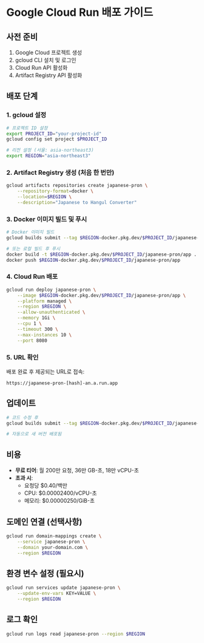 # Google Cloud Run 배포 가이드

## 사전 준비

1. Google Cloud 프로젝트 생성
2. gcloud CLI 설치 및 로그인
3. Cloud Run API 활성화
4. Artifact Registry API 활성화

## 배포 단계

### 1. gcloud 설정

```bash
# 프로젝트 ID 설정
export PROJECT_ID="your-project-id"
gcloud config set project $PROJECT_ID

# 리전 설정 (서울: asia-northeast3)
export REGION="asia-northeast3"
```

### 2. Artifact Registry 생성 (처음 한 번만)

```bash
gcloud artifacts repositories create japanese-pron \
    --repository-format=docker \
    --location=$REGION \
    --description="Japanese to Hangul Converter"
```

### 3. Docker 이미지 빌드 및 푸시

```bash
# Docker 이미지 빌드
gcloud builds submit --tag $REGION-docker.pkg.dev/$PROJECT_ID/japanese-pron/app

# 또는 로컬 빌드 후 푸시
docker build -t $REGION-docker.pkg.dev/$PROJECT_ID/japanese-pron/app .
docker push $REGION-docker.pkg.dev/$PROJECT_ID/japanese-pron/app
```

### 4. Cloud Run 배포

```bash
gcloud run deploy japanese-pron \
    --image $REGION-docker.pkg.dev/$PROJECT_ID/japanese-pron/app \
    --platform managed \
    --region $REGION \
    --allow-unauthenticated \
    --memory 1Gi \
    --cpu 1 \
    --timeout 300 \
    --max-instances 10 \
    --port 8080
```

### 5. URL 확인

배포 완료 후 제공되는 URL로 접속:
```
https://japanese-pron-[hash]-an.a.run.app
```

## 업데이트

```bash
# 코드 수정 후
gcloud builds submit --tag $REGION-docker.pkg.dev/$PROJECT_ID/japanese-pron/app

# 자동으로 새 버전 배포됨
```

## 비용

- **무료 티어**: 월 200만 요청, 36만 GB-초, 18만 vCPU-초
- **초과 시**: 
  - 요청당 $0.40/백만
  - CPU: $0.00002400/vCPU-초
  - 메모리: $0.00000250/GiB-초

## 도메인 연결 (선택사항)

```bash
gcloud run domain-mappings create \
    --service japanese-pron \
    --domain your-domain.com \
    --region $REGION
```

## 환경 변수 설정 (필요시)

```bash
gcloud run services update japanese-pron \
    --update-env-vars KEY=VALUE \
    --region $REGION
```

## 로그 확인

```bash
gcloud run logs read japanese-pron --region $REGION
```
